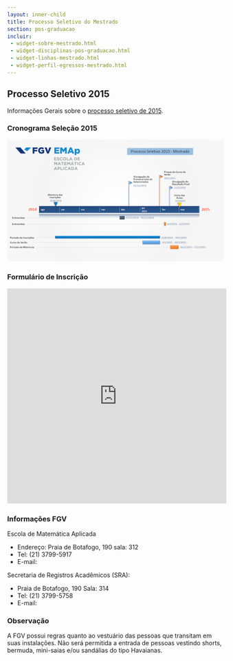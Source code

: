 ```yaml
---
layout: inner-child
title: Processo Seletivo do Mestrado
section: pos-graduacao
incluir:
 - widget-sobre-mestrado.html
 - widget-disciplinas-pos-graduacao.html
 - widget-linhas-mestrado.html
 - widget-perfil-egressos-mestrado.html
---
```


## Processo Seletivo 2015

Informações Gerais sobre o [processo seletivo de 2015](/files/selecao-2015.pdf).

### Cronograma Seleção 2015

<img src="/images/cronograma2015-small.png" onClick="viewImage(this);" /> 

### Formulário de Inscrição

<iframe src="https://docs.google.com/forms/d/1TdhtuKcbShpAX6HhJRyLbp-NYm--4NsD2KVhWKOHyUc/viewform?embedded=true"
	width="510" height="500" frameborder="0" marginheight="0" marginwidth="0">Loading...</iframe>

### Informações FGV

Escola de Matemática Aplicada

- Endereço: Praia de Botafogo, 190 sala: 312
- Tel: (21) 3799-5917
- E-mail: <script type='text/javascript'>var a = new Array('br','gv.','p@f','ema');document.write("<a href='mailto:"+a[3]+a[2]+a[1]+a[0]+"'>"+a[3]+a[2]+a[1]+a[0]+"</a>");</script>

Secretaria de Registros Acadêmicos (SRA):

- Praia de Botafogo, 190 Sala: 314
- Tel: (21) 3799-5758
- E-mail: <script type='text/javascript'>var a = new Array('srarj@f','gv.br');document.write("<a href='mailto:"+a[0]+a[1]+"'>"+a[0]+a[1]+"</a>");</script>

### Observação
 
A FGV possui regras quanto ao vestuário das pessoas que transitam em
suas instalações. Não será permitida a entrada de pessoas vestindo
shorts, bermuda, mini-saias e/ou sandálias do tipo Havaianas.
